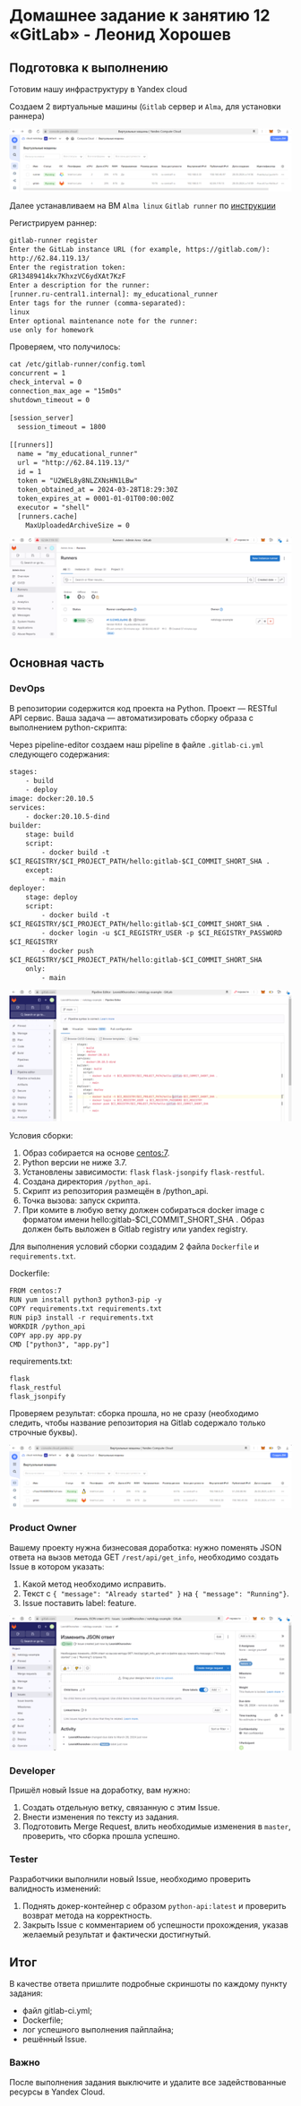 # Домашнее задание к занятию 12 «GitLab» - Леонид Хорошев

## Подготовка к выполнению

Готовим нашу инфраструктуру в Yandex cloud 

Создаем 2 виртуальные машины (`Gitlab` сервер и `Alma`, для установки раннера)

![Alt_text](https://github.com/LeonidKhoroshev/mnt-homeworks/blob/MNT-video/09-ci-06-gitlab/screenshots/git1.png)

Далее устанавливаем на ВМ `Alma linux` `Gitlab runner` по [инструкции](https://docs.gitlab.com/runner/install/linux-repository.html)

Регистрируем раннер:

```
gitlab-runner register
Enter the GitLab instance URL (for example, https://gitlab.com/):
http://62.84.119.13/
Enter the registration token:
GR13489414kx7KhxzVC6ydXAt7KzF
Enter a description for the runner:
[runner.ru-central1.internal]: my_educational_runner
Enter tags for the runner (comma-separated):
linux
Enter optional maintenance note for the runner:
use only for homework
```

Проверяем, что получилось:

```
cat /etc/gitlab-runner/config.toml
concurrent = 1
check_interval = 0
connection_max_age = "15m0s"
shutdown_timeout = 0

[session_server]
  session_timeout = 1800

[[runners]]
  name = "my_educational_runner"
  url = "http://62.84.119.13/"
  id = 1
  token = "U2WEL8y8NLZXNsHN1LBw"
  token_obtained_at = 2024-03-28T18:29:30Z
  token_expires_at = 0001-01-01T00:00:00Z
  executor = "shell"
  [runners.cache]
    MaxUploadedArchiveSize = 0
```

![Alt_text](https://github.com/LeonidKhoroshev/mnt-homeworks/blob/MNT-video/09-ci-06-gitlab/screenshots/git2.png)

## Основная часть

### DevOps

В репозитории содержится код проекта на Python. Проект — RESTful API сервис. Ваша задача — автоматизировать сборку образа с выполнением python-скрипта:

Через pipeline-editor создаем наш pipeline в файле `.gitlab-ci.yml` следующего содержания:

```
stages:
    - build
    - deploy
image: docker:20.10.5
services:
    - docker:20.10.5-dind
builder:
    stage: build
    script:
        - docker build -t $CI_REGISTRY/$CI_PROJECT_PATH/hello:gitlab-$CI_COMMIT_SHORT_SHA .
    except:
        - main
deployer:
    stage: deploy
    script:
        - docker build -t $CI_REGISTRY/$CI_PROJECT_PATH/hello:gitlab-$CI_COMMIT_SHORT_SHA .
        - docker login -u $CI_REGISTRY_USER -p $CI_REGISTRY_PASSWORD $CI_REGISTRY
        - docker push $CI_REGISTRY/$CI_PROJECT_PATH/hello:gitlab-$CI_COMMIT_SHORT_SHA
    only:
        - main
```

![Alt_text](https://github.com/LeonidKhoroshev/mnt-homeworks/blob/MNT-video/09-ci-06-gitlab/screenshots/git7.png)

Условия сборки:

1. Образ собирается на основе [centos:7](https://hub.docker.com/_/centos?tab=tags&page=1&ordering=last_updated).
2. Python версии не ниже 3.7.
3. Установлены зависимости: `flask` `flask-jsonpify` `flask-restful`.
4. Создана директория `/python_api`.
5. Скрипт из репозитория размещён в /python_api.
6. Точка вызова: запуск скрипта.
7. При комите в любую ветку должен собираться docker image с форматом имени hello:gitlab-$CI_COMMIT_SHORT_SHA . Образ должен быть выложен в Gitlab registry или yandex registry.

Для выполнения условий сборки создадим 2 файла `Dockerfile` и `requirements.txt`.

Dockerfile:
```
FROM centos:7
RUN yum install python3 python3-pip -y
COPY requirements.txt requirements.txt
RUN pip3 install -r requirements.txt
WORKDIR /python_api
COPY app.py app.py
CMD ["python3", "app.py"]
```

requirements.txt:
```
flask
flask_restful
flask_jsonpify
```

Проверяем результат: сборка прошла, но не сразу (необходимо следить, чтобы название репозитория на Gitlab содержало только строчные буквы).


![Alt_text](https://github.com/LeonidKhoroshev/mnt-homeworks/blob/MNT-video/09-ci-06-gitlab/screenshots/git3.png)

### Product Owner

Вашему проекту нужна бизнесовая доработка: нужно поменять JSON ответа на вызов метода GET `/rest/api/get_info`, необходимо создать Issue в котором указать:

1. Какой метод необходимо исправить.
2. Текст с `{ "message": "Already started" }` на `{ "message": "Running"}`.
3. Issue поставить label: feature.

![Alt_text](https://github.com/LeonidKhoroshev/mnt-homeworks/blob/MNT-video/09-ci-06-gitlab/screenshots/git6.png)


### Developer

Пришёл новый Issue на доработку, вам нужно:

1. Создать отдельную ветку, связанную с этим Issue.
2. Внести изменения по тексту из задания.
3. Подготовить Merge Request, влить необходимые изменения в `master`, проверить, что сборка прошла успешно.


### Tester

Разработчики выполнили новый Issue, необходимо проверить валидность изменений:

1. Поднять докер-контейнер с образом `python-api:latest` и проверить возврат метода на корректность.
2. Закрыть Issue с комментарием об успешности прохождения, указав желаемый результат и фактически достигнутый.

## Итог

В качестве ответа пришлите подробные скриншоты по каждому пункту задания:

- файл gitlab-ci.yml;
- Dockerfile; 
- лог успешного выполнения пайплайна;
- решённый Issue.

### Важно 
После выполнения задания выключите и удалите все задействованные ресурсы в Yandex Cloud.

